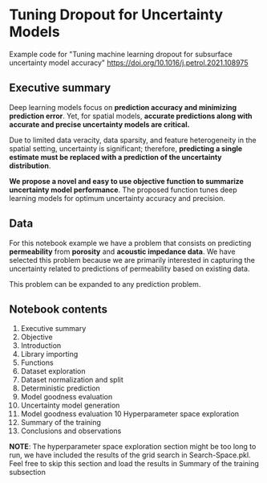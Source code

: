 # Tuning Dropout for Uncertainty Models
Example code for "Tuning machine learning dropout for subsurface uncertainty model accuracy" https://doi.org/10.1016/j.petrol.2021.108975

## Executive summary

Deep learning models focus on **prediction accuracy and minimizing prediction error**. Yet, for spatial models, **accurate predictions along with accurate and precise uncertainty models are critical.** 

Due to limited data veracity, data sparsity, and feature heterogeneity in the spatial setting, uncertainty is significant; therefore, **predicting a single estimate must be replaced with a prediction of the uncertainty distribution**.

**We propose a novel and easy to use objective function to summarize uncertainty model performance**.
The proposed function tunes deep learning models for optimum uncertainty accuracy and precision.

## Data

For this notebook example we have a problem that consists on predicting **permeability** from **porosity** and **acoustic impedance data**. We have selected this problem because we are primarily interested in capturing the uncertainty related to predictions of permeability based on existing data. 

This problem can be expanded to any prediction problem.

## Notebook contents

1. Executive summary
2. Objective
3. Introduction
4. Library importing
5. Functions
6. Dataset exploration
7. Dataset normalization and split
8. Deterministic prediction
  8. Model goodness evaluation
9. Uncertainty model generation
  9. Model goodness evaluation
10 Hyperparameter space exploration
  10. Summary of the training
11. Conclusions and observations

**NOTE**: The hyperparameter space exploration section might be too long to run, we have included the results of the grid search in Search-Space.pkl. Feel free to skip this section and load the results in Summary of the training subsection
